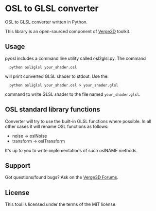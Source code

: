 # OSL to GLSL converter

OSL to GLSL converter written in Python.

This library is an open-sourced component of [Verge3D](https://www.soft8soft.com/verge3d/) toolkit.

## Usage

pyosl includes a command line utility called osl2glsl.py. The command

```
  python osl2glsl your_shader.osl
```

will print converted GLSL shader to stdout. Use the:

```
  python osl2glsl your_shader.osl > your_shader.glsl
```

command to write GLSL shader to the file named `your_shader.glsl`.

## OSL standard library functions

Converter will try to use the built-in GLSL functions where possible. In all other cases it will rename OSL functions as follows:

* noise -> oslNoise
* transform -> oslTransform

It's up to you to write implementations of such oslNAME methods.

## Support
Got questions/found bugs? Ask on the [Verge3D Forums](https://www.soft8soft.com/forums/).

## License
This tool is licensed under the terms of the MIT license.
